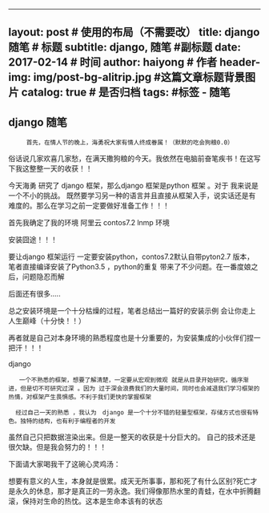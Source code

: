  ---
layout:     post   				    # 使用的布局（不需要改）
title:      django随笔 				# 标题 
subtitle:   django, 随笔 #副标题
date:       2017-02-14 				# 时间
author:     haiyong 						# 作者
header-img: img/post-bg-alitrip.jpg 	#这篇文章标题背景图片
catalog: true 						# 是否归档
tags:								#标签
    - 随笔
---        
         
## django 随笔    
         
         
         
         
         首先，在情人节的晚上，海勇祝大家有情人终成眷属！（默默的吃会狗粮0.0）

 俗话说几家欢喜几家愁，在满天撒狗粮的今天。我依然在电脑前奋笔疾书！在这写下我这整整一天的收获！！

 今天海勇 研究了 django 框架，那么django 框架是python 框架 。对于 我来说是一个不小的挑战。 既然要学习另一种的语言并且直接从框架入手，说实话还是有难度的。那么在学习之前一定要做好准备工作！！！

  首先我确定了我的环境  阿里云 contos7.2 lnmp 环境

安装囧途！！！

要让django 框架运行 一定要安装python，contos7.2默认自带pyton2.7 版本，笔者直接编译安装了Python3.5 ，python的重复 带来了不少问题。在一番度娘之后，问题隐忍而解

后面还有很多.....

   总之安装环境是一个十分枯燥的过程，笔者总结出一篇好的安装示例 会让你走上人生巅峰（十分快！！）

  再者就是自己对本身环境的熟悉程度也是十分重要的，为安装集成的小伙伴们捏一把汗！！！

 django

       一个不熟悉的框架，想要了解清楚，一定要从宏观到微观 就是从目录开始研究，循序渐进，但是切不可研究过深 。因为 过于深会浪费我们的大量时间，同时也会减退我们学习框架的热情，对框架产生畏惧感。不利于我们更快的掌握框架

      经过自己一天的熟悉 ，我认为　django 是一个十分不错的轻量型框架，存储方式也很有特色。独特的结构，也有利于编程者的开发

虽然自己只把数据渲染出来。但是一整天的收获是十分巨大的。 自己的技术还是很欠缺。但是我会努力的！！！

下面请大家喝我干了这碗心灵鸡汤：


想要有意义的人生，本身就是很累。成天无所事事，那和死了有什么区别?死亡才是永久的休息，那才是真正的一劳永逸。我们得像那热水里的青蛙，在水中折腾翻滚，保持对生命的热忱。这本是生命本该有的状态



